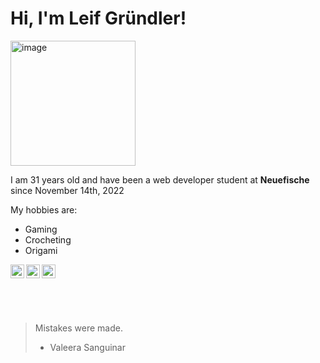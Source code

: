 
# Hi, I'm Leif Gründler!

<img src="https://scontent-ham3-1.cdninstagram.com/v/t51.2885-15/46124193_1344565489029434_4921980349459613455_n.jpg?stp=dst-jpg_e15&_nc_ht=scontent-ham3-1.cdninstagram.com&_nc_cat=102&_nc_ohc=GDetUYl9Hp0AX9VzLQf&tn=fpbWoxx-nu0x1hmA&edm=ALQROFkBAAAA&ccb=7-5&ig_cache_key=MTkzMTU1NTEzNTM4OTk5MTE1NQ%3D%3D.2-ccb7-5&oh=00_AfBqiCalGSNOEx2ef8BadqQTOb2stHsc0dyve1CbI46ewg&oe=63772D22&_nc_sid=30a2ef" alt="image" width="200"/>

I am 31 years old and have been a web developer student at **Neuefische** since November 14th, 2022


My hobbies are:
- Gaming
- Crocheting
- Origami



<a href="https://twitter.com/MistakeXCode">
  <img align="left" alt="Twitter" width="22px" src="https://github.com/shikhar1020jais1/Git-Social/blob/master/Icons/Twitter.png" />
  </a>
  
  <a href="https://www.instagram.com/mistakexcode/">
  <img align="left" alt="Instagram" width="22px" src="https://github.com/shikhar1020jais1/Git-Social/blob/master/Icons/Instagram.png" />
  </a>
  
  <a href="https://github.com/Mistake91">
  <img align="left" alt="GitHub" width="22px" src="https://github.com/shikhar1020jais1/Git-Social/blob/master/Icons/Github.png" />
  </a>
  
  &nbsp;
  
  &nbsp;
  
  &nbsp;

> Mistakes were made.
 > - Valeera Sanguinar
